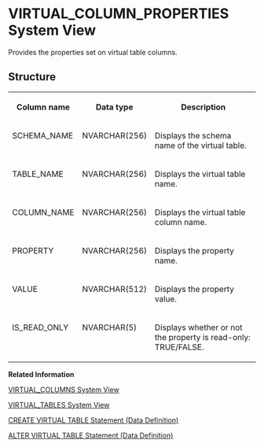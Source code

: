 <!-- loio09f9176a592c442d82830e4a51833e57 -->

# VIRTUAL\_COLUMN\_PROPERTIES System View

Provides the properties set on virtual table columns.



## Structure


<table>
<tr>
<th valign="top">

Column name



</th>
<th valign="top">

Data type



</th>
<th valign="top">

Description



</th>
</tr>
<tr>
<td valign="top">

SCHEMA\_NAME



</td>
<td valign="top">

NVARCHAR\(256\)



</td>
<td valign="top">

Displays the schema name of the virtual table.



</td>
</tr>
<tr>
<td valign="top">

TABLE\_NAME



</td>
<td valign="top">

NVARCHAR\(256\)



</td>
<td valign="top">

Displays the virtual table name.



</td>
</tr>
<tr>
<td valign="top">

COLUMN\_NAME



</td>
<td valign="top">

NVARCHAR\(256\)



</td>
<td valign="top">

Displays the virtual table column name.



</td>
</tr>
<tr>
<td valign="top">

PROPERTY



</td>
<td valign="top">

NVARCHAR\(256\)



</td>
<td valign="top">

Displays the property name.



</td>
</tr>
<tr>
<td valign="top">

VALUE



</td>
<td valign="top">

NVARCHAR\(512\)



</td>
<td valign="top">

Displays the property value.



</td>
</tr>
<tr>
<td valign="top">

IS\_READ\_ONLY



</td>
<td valign="top">

NVARCHAR\(5\)



</td>
<td valign="top">

Displays whether or not the property is read-only: TRUE/FALSE.



</td>
</tr>
</table>

**Related Information**  


[VIRTUAL\_COLUMNS System View](virtual-columns-system-view-2102ed6.md "Provides information about virtual columns.")

[VIRTUAL\_TABLES System View](virtual-tables-system-view-21031a8.md "Provides information about virtual tables.")

[CREATE VIRTUAL TABLE Statement \(Data Definition\)](../../010-SQL-Reference/012-SQL-Statements/create-virtual-table-statement-data-definition-d2a0406.md "Creates a virtual table at a remote source.")

[ALTER VIRTUAL TABLE Statement \(Data Definition\)](../../010-SQL-Reference/012-SQL-Statements/alter-virtual-table-statement-data-definition-5182698.md "Modifies a virtual table's column properties, and lets you refresh the metadata of a virtual table.")

